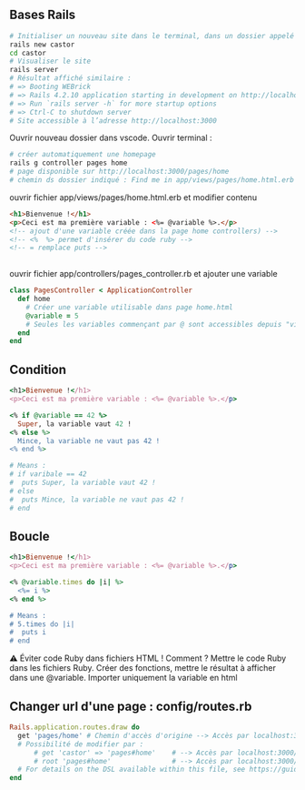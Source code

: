 ## Bases Rails
```bash
# Initialiser un nouveau site dans le terminal, dans un dossier appelé "castor"
rails new castor
cd castor
# Visualiser le site
rails server
# Résultat affiché similaire :
# => Booting WEBrick
# => Rails 4.2.10 application starting in development on http://localhost:3000
# => Run `rails server -h` for more startup options
# => Ctrl-C to shutdown server
# Site accessible à l’adresse http://localhost:3000
```
Ouvrir nouveau dossier dans vscode. Ouvrir terminal :
```bash
# créer automatiquement une homepage 
rails g controller pages home
# page disponible sur http://localhost:3000/pages/home
# chemin ds dossier indiqué : Find me in app/views/pages/home.html.erb
```
ouvrir fichier app/views/pages/home.html.erb et modifier contenu
```html
<h1>Bienvenue !</h1>
<p>Ceci est ma première variable : <%= @variable %>.</p>
<!-- ajout d'une variable créée dans la page home controllers) -->
<!-- <%  %> permet d'insérer du code ruby -->
<!-- = remplace puts -->
    
```
ouvrir fichier app/controllers/pages_controller.rb et ajouter une variable
```rb
class PagesController < ApplicationController
  def home
    # Créer une variable utilisable dans page home.html
    @variable = 5
    # Seules les variables commençant par @ sont accessibles depuis "views"
  end
end
```

## Condition
```rb
<h1>Bienvenue !</h1>
<p>Ceci est ma première variable : <%= @variable %>.</p>

<% if @variable == 42 %>
  Super, la variable vaut 42 !
<% else %>
  Mince, la variable ne vaut pas 42 !
<% end %>

# Means :
# if varibale == 42
#  puts Super, la variable vaut 42 !
# else
#  puts Mince, la variable ne vaut pas 42 !
# end
```

## Boucle
```rb
<h1>Bienvenue !</h1>
<p>Ceci est ma première variable : <%= @variable %>.</p>

<% @variable.times do |i| %>
  <%= i %>
<% end %>

# Means :
# 5.times do |i|
#  puts i
# end
```
:warning: Éviter code Ruby dans fichiers HTML ! Comment ? Mettre le code Ruby dans les fichiers Ruby.
Créer des fonctions, mettre le résultat à afficher dans une @variable. Importer uniquement la variable en html

## Changer url d'une page : config/routes.rb
```ruby
Rails.application.routes.draw do
  get 'pages/home' # Chemin d'accès d'origine --> Accès par localhost:3000/pages/home
  # Possibilité de modifier par :
      # get 'castor' => 'pages#home'    # --> Accès par localhost:3000/castor
      # root 'pages#home'               # --> Accès par localhost:3000/
  # For details on the DSL available within this file, see https://guides.rubyonrails.org/routing.html
end

